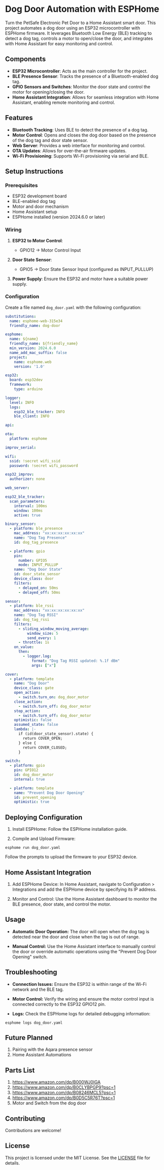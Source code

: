 # Dog Door Automation with ESPHome
Turn the PetSafe Electronic Pet Door to a Home Assistant smart door.
This project automates a dog door using an ESP32 microcontroller with ESPHome firmware. It leverages Bluetooth Low Energy (BLE) tracking to detect a dog tag, controls a motor to open/close the door, and integrates with Home Assistant for easy monitoring and control.

## Components

- **ESP32 Microcontroller**: Acts as the main controller for the project.
- **BLE Presence Sensor**: Tracks the presence of a Bluetooth-enabled dog tag.
- **GPIO Sensors and Switches**: Monitor the door state and control the motor for opening/closing the door.
- **Home Assistant Integration**: Allows for seamless integration with Home Assistant, enabling remote monitoring and control.

## Features

- **Bluetooth Tracking**: Uses BLE to detect the presence of a dog tag.
- **Motor Control**: Opens and closes the dog door based on the presence of the dog tag and door state sensor.
- **Web Server**: Provides a web interface for monitoring and control.
- **OTA Updates**: Allows for over-the-air firmware updates.
- **Wi-Fi Provisioning**: Supports Wi-Fi provisioning via serial and BLE.

## Setup Instructions

### Prerequisites

- ESP32 development board
- BLE-enabled dog tag
- Motor and door mechanism
- Home Assistant setup
- ESPHome installed (version 2024.6.0 or later)

### Wiring

1. **ESP32 to Motor Control**:
   - GPIO12 -> Motor Control Input

2. **Door State Sensor**:
   - GPIO5 -> Door State Sensor Input (configured as INPUT_PULLUP)

3. **Power Supply**: Ensure the ESP32 and motor have a suitable power supply.

### Configuration

Create a file named `dog_door.yaml` with the following configuration:

```yaml
substitutions:
  name: esphome-web-315e34
  friendly_name: dog-door

esphome:
  name: ${name}
  friendly_name: ${friendly_name}
  min_version: 2024.6.0
  name_add_mac_suffix: false
  project:
    name: esphome.web
    version: '1.0'

esp32:
  board: esp32dev
  framework:
    type: arduino

logger:
  level: INFO
  logs:
    esp32_ble_tracker: INFO
    ble_client: INFO

api:

ota:
  platform: esphome

improv_serial:

wifi:
  ssid: !secret wifi_ssid
  password: !secret wifi_password

esp32_improv:
  authorizer: none

web_server:

esp32_ble_tracker:
  scan_parameters:
    interval: 100ms
    window: 100ms
    active: true

binary_sensor:
  - platform: ble_presence
    mac_address: "xx:xx:xx:xx:xx:xx"
    name: "Dog Tag Presence"
    id: dog_tag_presence

  - platform: gpio
    pin: 
      number: GPIO5
      mode: INPUT_PULLUP
    name: "Dog Door State"
    id: door_state_sensor
    device_class: door
    filters:
      - delayed_on: 50ms
      - delayed_off: 50ms

sensor:
  - platform: ble_rssi
    mac_address: "xx:xx:xx:xx:xx:xx"
    name: "Dog Tag RSSI"
    id: dog_tag_rssi
    filters:
      - sliding_window_moving_average:
          window_size: 5
          send_every: 1
      - throttle: 1s
    on_value:
      then:
        - logger.log:
            format: "Dog Tag RSSI updated: %.1f dBm"
            args: ["x"]

cover:
  - platform: template
    name: "Dog Door"
    device_class: gate
    open_action:
      - switch.turn_on: dog_door_motor
    close_action:
      - switch.turn_off: dog_door_motor
    stop_action:
      - switch.turn_off: dog_door_motor
    optimistic: false
    assumed_state: false
    lambda: |-
      if (id(door_state_sensor).state) {
        return COVER_OPEN;
      } else {
        return COVER_CLOSED;
      }

switch:
  - platform: gpio
    pin: GPIO12
    id: dog_door_motor
    internal: true

  - platform: template
    name: "Prevent Dog Door Opening"
    id: prevent_opening
    optimistic: true
```
## Deploying Configuration
1. Install ESPHome:
Follow the ESPHome installation guide.

2. Compile and Upload Firmware:

```esphome run dog_door.yaml```

Follow the prompts to upload the firmware to your ESP32 device.

## Home Assistant Integration
1. Add ESPHome Device:
In Home Assistant, navigate to Configuration > Integrations and add the ESPHome device by specifying its IP address.

2. Monitor and Control:
Use the Home Assistant dashboard to monitor the BLE presence, door state, and control the motor.

## Usage
- **Automatic Door Operation:**
The door will open when the dog tag is detected near the door and close when the tag is out of range.

- **Manual Control:**
Use the Home Assistant interface to manually control the door or override automatic operations using the "Prevent Dog Door Opening" switch.

## Troubleshooting
- **Connection Issues:**
Ensure the ESP32 is within range of the Wi-Fi network and the BLE tag.

- **Motor Control:**
Verify the wiring and ensure the motor control input is connected correctly to the ESP32 GPIO12 pin.

- **Logs:**
Check the ESPHome logs for detailed debugging information:


```esphome logs dog_door.yaml```

## Future Planned
1. Pairing with the Aqara presence sensor
2. Home Assistant Automations

## Parts List
1. https://www.amazon.com/dp/B000WJ0IGA
2. https://www.amazon.com/dp/B0CLYBPGP9?psc=1
3. https://www.amazon.com/dp/B08246MCL5?psc=1
4. https://www.amazon.com/dp/B0D5C5R76T?psc=1
5. Motor and Switch from the dog door


## Contributing
Contributions are welcome!

## License
This project is licensed under the MIT License. See the [LICENSE](LICENSE) file for details.

